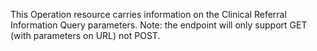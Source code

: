 This Operation resource carries information on the Clinical Referral Information Query parameters. Note: the endpoint will only support GET (with parameters on URL) not POST.